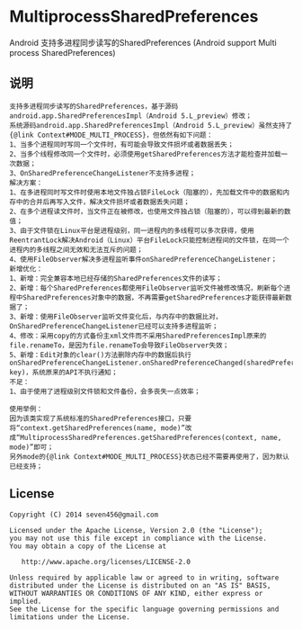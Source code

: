 # MultiprocessSharedPreferences
Android 支持多进程同步读写的SharedPreferences (Android support Multi process SharedPreferences)

## 说明
	支持多进程同步读写的SharedPreferences，基于源码android.app.SharedPreferencesImpl（Android 5.L_preview）修改；
	系统源码android.app.SharedPreferencesImpl（Android 5.L_preview）虽然支持了 {@link Context#MODE_MULTI_PROCESS}，但依然有如下问题： 
	1、当多个进程同时写同一个文件时，有可能会导致文件损坏或者数据丢失； 
	2、当多个线程修改同一个文件时，必须使用getSharedPreferences方法才能检查并加载一次数据； 
	3、OnSharedPreferenceChangeListener不支持多进程； 
	解决方案： 
	1、在多进程同时写文件时使用本地文件独占锁FileLock（阻塞的），先加载文件中的数据和内存中的合并后再写入文件，解决文件损坏或者数据丢失问题；
	2、在多个进程读文件时，当文件正在被修改，也使用文件独占锁（阻塞的），可以得到最新的数值；
	3、由于文件锁在Linux平台是进程级别，同一进程内的多线程可以多次获得，使用ReentrantLock解决Android（Linux）平台FileLock只能控制进程间的文件锁，在同一个进程内的多线程之间无效和无法互斥的问题；
	4、使用FileObserver解决多进程监听事件onSharedPreferenceChangeListener；
	新增优化：
	1、新增：完全兼容本地已经存储的SharedPreferences文件的读写；
	2、新增：每个SharedPreferences都使用FileObserver监听文件被修改情况，刷新每个进程中SharedPreferences对象中的数据，不再需要getSharedPreferences才能获得最新数据了；
	3、新增：使用FileObserver监听文件变化后，与内存中的数据比对，OnSharedPreferenceChangeListener已经可以支持多进程监听；
	4、修改：采用copy的方式备份主xml文件而不采用SharedPreferencesImpl原来的file.renameTo，是因为file.renameTo会导致FileObserver失效；
	5、新增：Edit对象的clear()方法删除内存中的数据后执行onSharedPreferenceChangeListener.onSharedPreferenceChanged(sharedPreferences, key)，系统原来的API不执行通知；
	不足：
	1、由于使用了进程级别文件锁和文件备份，会多丧失一点效率；
	
	使用举例：
	因为该类实现了系统标准的SharedPreferences接口，只要将“context.getSharedPreferences(name, mode)”改成“MultiprocessSharedPreferences.getSharedPreferences(context, name, mode)”即可；
	另外mode的{@link Context#MODE_MULTI_PROCESS}状态已经不需要再使用了，因为默认已经支持；

## License

    Copyright (C) 2014 seven456@gmail.com
    
    Licensed under the Apache License, Version 2.0 (the "License");
    you may not use this file except in compliance with the License.
    You may obtain a copy of the License at
    
       http://www.apache.org/licenses/LICENSE-2.0
    
    Unless required by applicable law or agreed to in writing, software
    distributed under the License is distributed on an "AS IS" BASIS,
    WITHOUT WARRANTIES OR CONDITIONS OF ANY KIND, either express or implied.
    See the License for the specific language governing permissions and
    limitations under the License.
